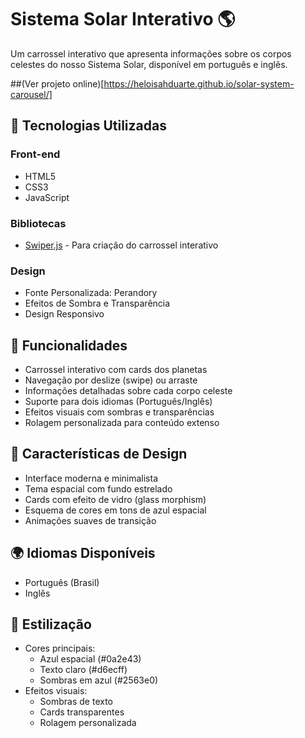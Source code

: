 # Sistema Solar Interativo 🌎

Um carrossel interativo que apresenta informações sobre os corpos celestes do nosso Sistema Solar, disponível em português e inglês.

##(Ver projeto online)[https://heloisahduarte.github.io/solar-system-carousel/]

## 🚀 Tecnologias Utilizadas

### Front-end
- HTML5
- CSS3
- JavaScript

### Bibliotecas
- [Swiper.js](https://swiperjs.com/) - Para criação do carrossel interativo

### Design
- Fonte Personalizada: Perandory
- Efeitos de Sombra e Transparência
- Design Responsivo

## 💫 Funcionalidades

- Carrossel interativo com cards dos planetas
- Navegação por deslize (swipe) ou arraste
- Informações detalhadas sobre cada corpo celeste
- Suporte para dois idiomas (Português/Inglês)
- Efeitos visuais com sombras e transparências
- Rolagem personalizada para conteúdo extenso

## 🌟 Características de Design

- Interface moderna e minimalista
- Tema espacial com fundo estrelado
- Cards com efeito de vidro (glass morphism)
- Esquema de cores em tons de azul espacial
- Animações suaves de transição

## 🌍 Idiomas Disponíveis

- Português (Brasil)
- Inglês

## 🎨 Estilização

- Cores principais:
  - Azul espacial (#0a2e43)
  - Texto claro (#d6ecff)
  - Sombras em azul (#2563e0)
- Efeitos visuais:
  - Sombras de texto
  - Cards transparentes
  - Rolagem personalizada


  
